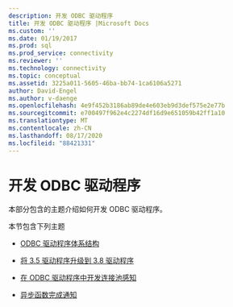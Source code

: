 ```yaml
---
description: 开发 ODBC 驱动程序
title: 开发 ODBC 驱动程序 |Microsoft Docs
ms.custom: ''
ms.date: 01/19/2017
ms.prod: sql
ms.prod_service: connectivity
ms.reviewer: ''
ms.technology: connectivity
ms.topic: conceptual
ms.assetid: 3225a011-5605-46ba-bb74-1ca6106a5271
author: David-Engel
ms.author: v-daenge
ms.openlocfilehash: 4e9f452b3186ab89de4e603eb9d3def575e2e77b
ms.sourcegitcommit: e700497f962e4c2274df16d9e651059b42ff1a10
ms.translationtype: MT
ms.contentlocale: zh-CN
ms.lasthandoff: 08/17/2020
ms.locfileid: "88421331"
---
```

# <a name="developing-an-odbc-driver"></a>开发 ODBC 驱动程序
本部分包含的主题介绍如何开发 ODBC 驱动程序。  
  
 本节包含下列主题  
  
-   [ODBC 驱动程序体系结构](../../../odbc/reference/develop-driver/odbc-driver-architecture.md)  
  
-   [将 3.5 驱动程序升级到 3.8 驱动程序](../../../odbc/reference/develop-driver/upgrading-a-3-5-driver-to-a-3-8-driver.md)  
  
-   [在 ODBC 驱动程序中开发连接池感知](../../../odbc/reference/develop-driver/developing-connection-pool-awareness-in-an-odbc-driver.md)  
  
-   [异步函数完成通知](../../../odbc/reference/develop-driver/notification-of-asynchronous-function-completion.md)
